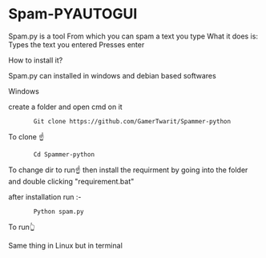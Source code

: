 # Spam-PYAUTOGUI
Spam.py is a tool 
From which you can spam a text you type
What it does is:
Types the text you entered
Presses enter



How to install it? 


Spam.py can installed in windows and debian based softwares



Windows


create a folder and open cmd on it 

           Git clone https://github.com/GamerTwarit/Spammer-python
           
To clone ☝

           Cd Spammer-python

To change dir to run☝
then install the requirment by going into the folder and double clicking "requirement.bat"

after installation run :-
           


           Python spam.py
To run👆

Same thing in Linux but in terminal
